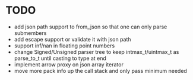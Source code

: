 # TODO

* add json path support to from_json so that one can only parse submembers
* add escape support or validate it with json path
* support inf/nan in floating point numbers
* change Signed/Unsigned parser tree to keep intmax_t/uintmax_t as parse_to_t until casting to type at end
* implement arrow proxy on json array iterator
* move more pack info up the call stack and only pass minimum needed
